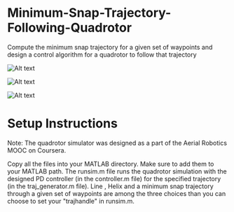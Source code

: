 # Minimum-Snap-Trajectory-Following-Quadrotor
Compute the minimum snap trajectory for a given set of waypoints and design a control algorithm for a quadrotor to follow that trajectory

![Alt text](https://github.com/NikhileshRavishankar92/Minimum-Snap-Trajectory-Following-Quadrotor/blob/master/Min_snap_traj.jpg)

![Alt text](https://github.com/NikhileshRavishankar92/Minimum-Snap-Trajectory-Following-Quadrotor/blob/master/Helix_traj.jpg)

![Alt text](https://github.com/NikhileshRavishankar92/Minimum-Snap-Trajectory-Following-Quadrotor/blob/master/Line_traj.jpg)

# Setup Instructions

Note: The quadrotor simulator was designed as a part of the Aerial Robotics MOOC on Coursera.

Copy all the files into your MATLAB directory. Make sure to add them to your MATLAB path. The runsim.m file runs the quadrotor simulation with the designed PD controller (in the controller.m file) for the specified trajectory (in the traj_generator.m file). Line , Helix and a minimum snap trajectory through a given set of waypoints are among the three choices than you can choose to set your "trajhandle" in runsim.m. 
